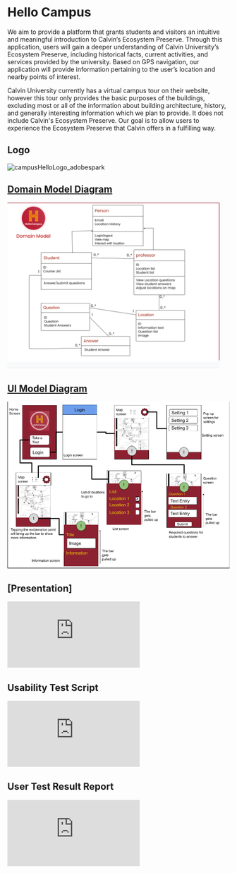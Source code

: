 # Hello Campus

We aim to provide a platform that grants students and visitors an intuitive and meaningful introduction to Calvin’s Ecosystem Preserve. Through this application, users will gain a deeper understanding of Calvin University’s Ecosystem Preserve, including historical facts, current activities, and services provided by the university. Based on GPS navigation, our application will provide information pertaining to the user’s location and nearby points of interest.

Calvin University currently has a virtual campus tour on their website, however this tour only provides the basic purposes of the buildings, excluding most or all of the information about building architecture, history, and generally interesting information which we plan to provide. It does not include Calvin's Ecosystem Preserve. Our goal is to allow users to experience the Ecosystem Preserve that Calvin offers in a fulfilling way.


## Logo

![campusHelloLogo_adobespark](https://user-images.githubusercontent.com/90645514/136474913-74d898fb-f4e8-443b-a3f9-5557bab54116.png)


## [Domain Model Diagram](https://github.com/calvin-cs262-fall2021-teamH/Hello-Campus/blob/master/domain_model.png?raw=true)

![domain_model_diagram](https://github.com/calvin-cs262-fall2021-teamH/Hello-Campus/blob/master/domain_model.png)


## [UI Model Diagram](https://github.com/calvin-cs262-fall2021-teamH/Hello-Campus/blob/master/UI_Diagram.png?raw=true)

![ui_model_diagram](https://github.com/calvin-cs262-fall2021-teamH/Hello-Campus/blob/master/UI_Diagram.png?raw=true)

## [Presentation]
![presentation_1](https://github.com/calvin-cs262-fall2021-teamH/Hello-Campus/blob/master/presentation_1.pdf)

## Usability Test Script
![usability_test](https://github.com/calvin-cs262-fall2021-teamH/Hello-Campus/blob/master/Usability%20Test_%20HelloCampus%20App.pdf)

## User Test Result Report
![user_test_result_report](https://github.com/calvin-cs262-fall2021-teamH/Hello-Campus/blob/master/user_test_result_report.pdf)
